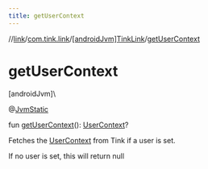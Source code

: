 ```yaml
---
title: getUserContext
---
```

//[link](../../../index.html)/[com.tink.link](../index.html)/[[androidJvm]TinkLink](index.html)/[getUserContext](get-user-context.html)



# getUserContext



[androidJvm]\




@[JvmStatic](https://kotlinlang.org/api/latest/jvm/stdlib/kotlin.jvm/-jvm-static/index.html)



fun [getUserContext](get-user-context.html)(): [UserContext](../../com.tink.link.core.user/[android-jvm]-user-context/index.html)?



Fetches the [UserContext](../../com.tink.link.core.user/[android-jvm]-user-context/index.html) from Tink if a user is set.



If no user is set, this will return null




